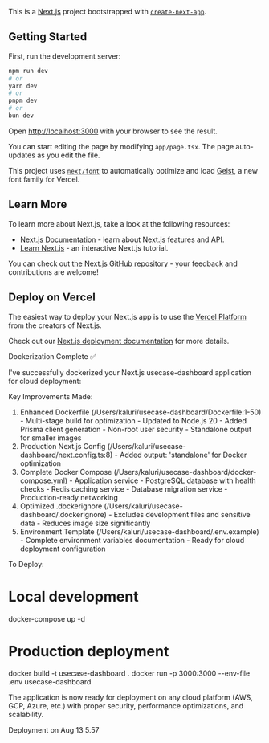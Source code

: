 This is a [Next.js](https://nextjs.org) project bootstrapped with [`create-next-app`](https://nextjs.org/docs/app/api-reference/cli/create-next-app).

## Getting Started

 First, run the development server:

```bash
npm run dev
# or
yarn dev
# or
pnpm dev
# or
bun dev 
```

Open [http://localhost:3000](http://localhost:3000) with your browser to see the result.

You can start editing the page by modifying `app/page.tsx`. The page auto-updates as you edit the file.

This project uses [`next/font`](https://nextjs.org/docs/app/building-your-application/optimizing/fonts) to automatically optimize and load [Geist](https://vercel.com/font), a new font family for Vercel.

## Learn More

To learn more about Next.js, take a look at the following resources:

- [Next.js Documentation](https://nextjs.org/docs) - learn about Next.js features and API.
- [Learn Next.js](https://nextjs.org/learn) - an interactive Next.js tutorial.

You can check out [the Next.js GitHub repository](https://github.com/vercel/next.js) - your feedback and contributions are welcome!

## Deploy on Vercel

The easiest way to deploy your Next.js app is to use the [Vercel Platform](https://vercel.com/new?utm_medium=default-template&filter=next.js&utm_source=create-next-app&utm_campaign=create-next-app-readme) from the creators of Next.js.

Check out our [Next.js deployment documentation](https://nextjs.org/docs/app/building-your-application/deploying) for more details.

Dockerization Complete ✅

  I've successfully dockerized your Next.js usecase-dashboard
  application for cloud deployment:

  Key Improvements Made:

  1. Enhanced Dockerfile
  (/Users/kaluri/usecase-dashboard/Dockerfile:1-50)
    - Multi-stage build for optimization
    - Updated to Node.js 20
    - Added Prisma client generation
    - Non-root user security
    - Standalone output for smaller images
  2. Production Next.js Config
  (/Users/kaluri/usecase-dashboard/next.config.ts:8)
    - Added output: 'standalone' for Docker optimization
  3. Complete Docker Compose
  (/Users/kaluri/usecase-dashboard/docker-compose.yml)
    - Application service
    - PostgreSQL database with health checks
    - Redis caching service
    - Database migration service
    - Production-ready networking
  4. Optimized .dockerignore
  (/Users/kaluri/usecase-dashboard/.dockerignore)
    - Excludes development files and sensitive data
    - Reduces image size significantly
  5. Environment Template
  (/Users/kaluri/usecase-dashboard/.env.example)
    - Complete environment variables documentation
    - Ready for cloud deployment configuration


  To Deploy:

  # Local development
  docker-compose up -d

  # Production deployment
  docker build -t usecase-dashboard .
  docker run -p 3000:3000 --env-file .env usecase-dashboard

  The application is now ready for deployment on any cloud
  platform (AWS, GCP, Azure, etc.) with proper security,
  performance optimizations, and scalability.

Deployment on Aug 13 5.57
